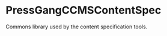 PressGangCCMSContentSpec
========================

Commons library used by the content specification tools. 
